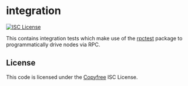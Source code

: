 integration
===========

[![ISC License](http://img.shields.io/badge/license-ISC-blue.svg)](http://Copyfree.org)

This contains integration tests which make use of the
[rpctest](https://github.com/kaotisk-hund/cjdcoind/tree/master/integration/rpctest)
package to programmatically drive nodes via RPC.

## License

This code is licensed under the [Copyfree](http://Copyfree.org) ISC License.
